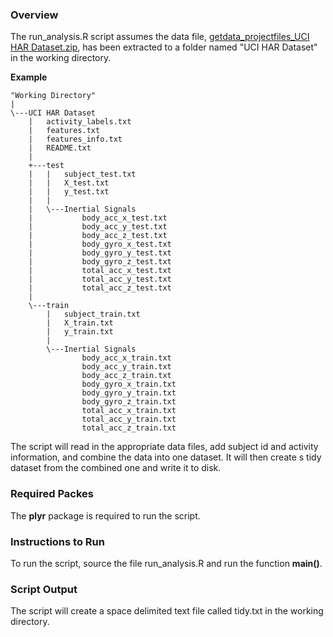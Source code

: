 ### Overview
The run_analysis.R script assumes the data file, [getdata_projectfiles_UCI HAR Dataset.zip](https://d396qusza40orc.cloudfront.net/getdata%2Fprojectfiles%2FUCI%20HAR%20Dataset.zip), has been extracted to a folder named "UCI HAR Dataset" in the working directory.

**Example**
```
"Working Directory"
|
\---UCI HAR Dataset
    |   activity_labels.txt
    |   features.txt
    |   features_info.txt
    |   README.txt
    |
    +---test
    |   |   subject_test.txt
    |   |   X_test.txt
    |   |   y_test.txt
    |   |
    |   \---Inertial Signals
    |           body_acc_x_test.txt
    |           body_acc_y_test.txt
    |           body_acc_z_test.txt
    |           body_gyro_x_test.txt
    |           body_gyro_y_test.txt
    |           body_gyro_z_test.txt
    |           total_acc_x_test.txt
    |           total_acc_y_test.txt
    |           total_acc_z_test.txt
    |
    \---train
        |   subject_train.txt
        |   X_train.txt
        |   y_train.txt
        |
        \---Inertial Signals
                body_acc_x_train.txt
                body_acc_y_train.txt
                body_acc_z_train.txt
                body_gyro_x_train.txt
                body_gyro_y_train.txt
                body_gyro_z_train.txt
                total_acc_x_train.txt
                total_acc_y_train.txt
                total_acc_z_train.txt
```

The script will read in the appropriate data files, add subject id and activity information, and combine the data into one dataset.  It will then create s tidy dataset from the combined one and write it to disk.

###  Required Packes
The **plyr** package is required to run the script.

###  Instructions to Run
To run the script, source the file run_analysis.R and run the function **main()**.

### Script Output
The script will create a space delimited text file called tidy.txt in the working directory.
